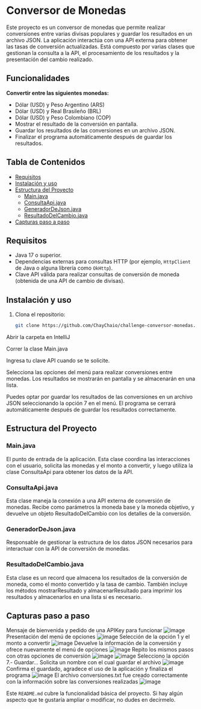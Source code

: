 # Conversor de Monedas

Este proyecto es un conversor de monedas que permite realizar conversiones entre varias divisas populares 
y guardar los resultados en un archivo JSON. La aplicación interactúa con una API externa para 
obtener las tasas de conversión actualizadas. 
Está compuesto por varias clases que gestionan la consulta a la API, el procesamiento de los resultados 
y la presentación del cambio realizado.

## Funcionalidades
**Convertir entre las siguientes monedas:**
- Dólar (USD) y Peso Argentino (ARS)
- Dólar (USD) y Real Brasileño (BRL)
- Dólar (USD) y Peso Colombiano (COP)
- Mostrar el resultado de la conversión en pantalla.
- Guardar los resultados de las conversiones en un archivo JSON.
- Finalizar el programa automáticamente después de guardar los resultados.

## Tabla de Contenidos
- [Requisitos](#requisitos)
- [Instalación y uso](#instalación-y-uso)
- [Estructura del Proyecto](#estructura-del-proyecto)
  - [Main.java](#mainjava)
  - [ConsultaApi.java](#consultaapijava)
  - [GeneradorDeJson.java](#generadordejsonjava)
  - [ResultadoDelCambio.java](#resultadodelcambiojava)
- [Capturas paso a paso](#capturas-paso-a-paso) 

## Requisitos

- Java 17 o superior.
- Dependencias externas para consultas HTTP (por ejemplo, `HttpClient` de Java o alguna librería como `OkHttp`).
- Clave API válida para realizar consultas de conversión de moneda (obtenida de una API de cambio de divisas).

## Instalación y uso

1. Clona el repositorio:
   ```bash
   git clone https://github.com/ChayChaio/challenge-conversor-monedas.git

Abrir la carpeta en IntelliJ

Correr la clase Main.java

Ingresa tu clave API cuando se te solicite.

Selecciona las opciones del menú para realizar conversiones entre monedas. 
Los resultados se mostrarán en pantalla y se almacenarán en una lista.

Puedes optar por guardar los resultados de las conversiones en un archivo 
JSON seleccionando la opción 7 en el menú. El programa se cerrará automáticamente 
después de guardar los resultados correctamente.

## Estructura del Proyecto
### Main.java
El punto de entrada de la aplicación. Esta clase coordina las interacciones con el usuario, solicita las monedas y el monto a convertir, 
y luego utiliza la clase ConsultaApi para obtener los datos de la API.

### ConsultaApi.java
Esta clase maneja la conexión a una API externa de conversión de monedas. Recibe como parámetros la moneda base y la moneda objetivo,
y devuelve un objeto ResultadoDelCambio con los detalles de la conversión.

### GeneradorDeJson.java
Responsable de gestionar la estructura de los datos JSON necesarios para interactuar con la API de conversión de monedas.

### ResultadoDelCambio.java
Esta clase es un record que almacena los resultados de la conversión de moneda, como el monto convertido y la tasa de cambio. 
También incluye los métodos mostrarResultado y almacenarResultado para imprimir los resultados y almacenarlos en una lista si es necesario.

## Capturas paso a paso
Mensaje de bienvenida y pedido de una APIKey para funcionar
![image](https://github.com/user-attachments/assets/06799dd6-2e7f-4c97-8ad9-59d2603c28f9)
Presentación del menú de opciones
![image](https://github.com/user-attachments/assets/0cf7de03-240a-4e18-a58b-d5f76f4a1d18)
Selección de la opción 1 y el monto a convertir
![image](https://github.com/user-attachments/assets/26655ab4-4df7-4f6c-bde8-910ff5c42622)
Devuelve la información de la conversión y ofrece nuevamente el menú de opciones
![image](https://github.com/user-attachments/assets/b659dd75-9cc6-40a4-ae23-68af41df9141)
Repito los mismos pasos con otras opciones de conversión
![image](https://github.com/user-attachments/assets/ba7a1b3c-4226-402b-9e80-be1ed32284cf)
![image](https://github.com/user-attachments/assets/c4b088c1-3895-4d31-bb31-5ea7364ead52)
Selecciono la opción 7.- Guardar...
Solicita un nombre con el cual guardar el archivo
![image](https://github.com/user-attachments/assets/543b9f4d-7b10-417a-9727-8d8656a095ea)
Confirma el guardado, agradece el uso de la aplicación y finaliza el programa
![image](https://github.com/user-attachments/assets/90fd6e2d-8f46-43c9-adc0-3df9fb3d6d0a)
El archivo conversiones.txt fue creado correctamente con la información sobre las conversiones realizadas
![image](https://github.com/user-attachments/assets/2ae55c85-db3b-44f4-b2ae-737d29b2f2d6)











Este `README.md` cubre la funcionalidad básica del proyecto. Si hay algún aspecto que te gustaría ampliar o modificar, no dudes en decírmelo.








